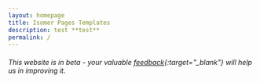 ```yaml
---
layout: homepage
title: Isomer Pages Templates
description: test **test**
permalink: /
---
```

<!-- Type your notification here - the notification bar will not appear if this is empty. For other changes, refer to _data/homepage.yml to edit the homepage -->
###### This website is in beta - your valuable [feedback]({{site.feedback_form_url}}){:target="_blank"} will help us in improving it.